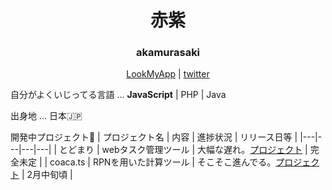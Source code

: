 
<h1 align="center">赤紫</h1>
<h3 align="center">akamurasaki</h3>
<div align="center">
  <a href="https://hubttery.sakura.ne.jp">LookMyApp</a> | 
  <a href="https://twitter.com/m0k1m0k1">twitter</a>
</div>

自分がよくいじってる言語 ... **JavaScript** | PHP | Java

出身地 ... 日本🇯🇵

開発中プロジェクト📄
| プロジェクト名 | 内容 | 進捗状況 | リリース日等 |
|---|---|---|---|
| とどまり | webタスク管理ツール | 大幅な遅れ。[プロジェクト](https://github.com/users/poyuaki/projects/3) | 完全未定 |
| coaca.ts | RPNを用いた計算ツール | そこそこ進んでる。[プロジェクト](https://github.com/poyuaki/coaca.ts/projects/2) | 2月中旬頃 |
